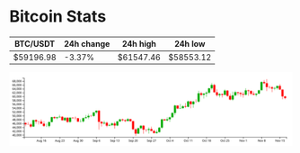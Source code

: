 # Bitcoin Stats

BTC/USDT|24h change|24h high|24h low|
|---|---|---|---|
|$59196.98|-3.37%|$61547.46|$58553.12|

<img src="./chart.svg">
